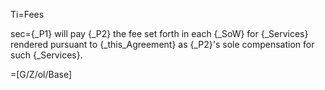 Ti=Fees

sec={_P1} will pay {_P2} the fee set forth in each {_SoW} for {_Services} rendered pursuant to {_this_Agreement} as {_P2}'s sole compensation for such {_Services}.

=[G/Z/ol/Base]
